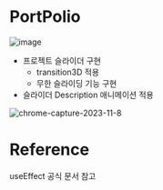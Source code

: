 # PortPolio
![image](https://github.com/dnrgus1127/TIL/assets/65962363/c18b5b83-f2f8-42a3-8a4c-31479e0744c5)
- 프로젝트 슬라이더 구현
   - transition3D 적용
   - 무한 슬라이딩 기능 구현
- 슬라이더 Description 애니메이션 적용


![chrome-capture-2023-11-8](https://github.com/dnrgus1127/TIL/assets/65962363/c449069b-7642-4ee1-acbc-3600a5304ad8)

# Reference
useEffect 공식 문서 참고
